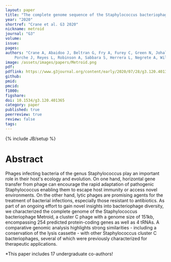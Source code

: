 ```yaml
---
layout: paper
title: "The complete genome sequence of the Staphylococcus bacteriophage Metroid"
year: "2020"
shortref: "Crane et al. G3 2020"
nickname: metroid
journal: "G3"
volume: 
issue: 
pages: 
authors: "Crane A, Abaidoo J, Beltran G, Fry A, Furey C, Green N, Johal R, La Rosa B, Jimenez C, Luong L, Maag G, 
	Porche J, Reyes L, Robinson A, Sabbara S, Herrera L, Negrete A, Wilson P, Geiler-Samerotte K*, Pfeifer S*"
image: /assets/images/papers/Metroid.png
pdf: 
pdflink: https://www.g3journal.org/content/early/2020/07/28/g3.120.401365
github: 
pmid: 
pmcid: 
f1000: 
figshare: 
doi: 10.1534/g3.120.401365
category: paper
published: true
peerreview: true
review: false
tags: 
---
```

{% include JB/setup %}

# Abstract 

Phages infecting bacteria of the genus Staphylococcus play an important role in their host's ecology and evolution. On one hand, horizontal gene transfer from phage can encourage the rapid adaptation of pathogenic Staphylococcus enabling them to escape host immunity or access novel environments. On the other hand, lytic phages are promising agents for the treatment of bacterial infections, especially those resistant to antibiotics. As part of an ongoing effort to gain novel insights into bacteriophage diversity, we characterized the complete genome of the Staphylococcus bacteriophage Metroid, a cluster C phage with a genome size of 151kb, encompassing 254 predicted protein-coding genes as well as 4 tRNAs. A comparative genomic analysis highlights strong similarities - including a conservation of the lysis cassette - with other Staphylococcus cluster C bacteriophages, several of which were previously characterized for therapeutic applications.

*This paper includes 17 undergraduate co-authors!